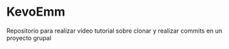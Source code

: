 # KevoEmm
Repositorio para realizar vídeo tutorial sobre clonar y realizar commits en un proyecto grupal
